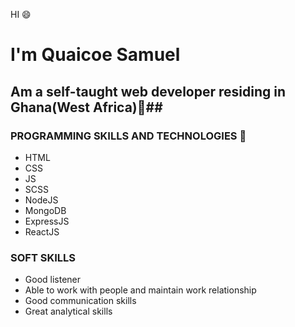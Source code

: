 HI :smile:

# I'm Quaicoe Samuel

## Am a self-taught web developer residing in Ghana(West Africa):city_sunrise:##

### PROGRAMMING SKILLS AND TECHNOLOGIES :nut_and_bolt:
* HTML
* CSS
* JS
* SCSS 
* NodeJS
* MongoDB
* ExpressJS
* ReactJS 
  
### SOFT SKILLS
* Good listener
* Able to work with people and maintain work relationship
* Good communication skills
* Great analytical skills
